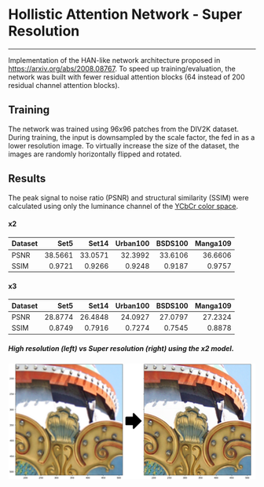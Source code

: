 # Hollistic Attention Network - Super Resolution
---

Implementation of the HAN-like network architecture proposed in https://arxiv.org/abs/2008.08767. To speed up training/evaluation, the network was built with fewer residual attention blocks (64 instead of 200 residual channel attention blocks).

## Training

The network was trained using 96x96 patches from the DIV2K dataset. During training, the input is downsampled by the scale factor, the fed in as a lower resolution image. To virtually increase the size of the dataset, the images are randomly horizontally flipped and rotated.

## Results
The peak signal to noise ratio (PSNR) and structural similarity (SSIM) were calculated using only the luminance channel of the [YCbCr color space](https://en.wikipedia.org/wiki/YCbCr).

#### x2

|Dataset|Set5|Set14|Urban100|BSDS100|Manga109|
|----|----:|----:|----:|----:|----:|
|PSNR|38.5661|33.0571|32.3992|33.6106|36.6606|
|SSIM|0.9721|0.9266|0.9248|0.9187|0.9757|


#### x3
|Dataset|Set5|Set14|Urban100|BSDS100|Manga109|
|----|----:|----:|----:|----:|----:|
|PSNR|28.8774|26.4848|24.0927|27.0797|27.2324|
|SSIM|0.8749|0.7916|0.7274|0.7545|0.8878|

##### High resolution (left) vs Super resolution (right) using the x2 model.
![Super Resolution x2](SR_x2.png)





